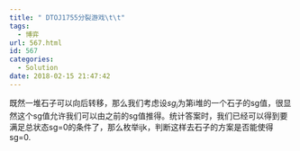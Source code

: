 ```yaml
---
title: " DTOJ1755分裂游戏\t\t"
tags:
  - 博弈
url: 567.html
id: 567
categories:
  - Solution
date: 2018-02-15 21:47:42
---
```


既然一堆石子可以向后转移，那么我们考虑设$sg_i$为第i堆的一个石子的sg值，很显然这个sg值允许我们可以由之前的sg值推得。统计答案时，我们已经可以得到要满足总状态sg=0的条件了，那么枚举ijk，判断这样去石子的方案是否能使得sg=0.